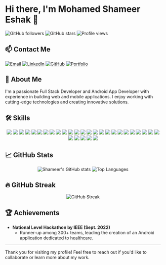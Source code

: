 # Hi there, I'm Mohamed Shameer Eshak 👋

![GitHub followers](https://img.shields.io/github/followers/Shameer24?label=Follow&style=social)
![GitHub stars](https://img.shields.io/github/stars/Shameer24?label=Stars&style=social)
![Profile views](https://komarev.com/ghpvc/?username=Shameer24&color=blueviolet)

## 📫 Contact Me
[![Email](https://img.shields.io/badge/Email-me425@njit.edu-red?style=flat&logo=gmail&logoColor=white)](mailto:me425@njit.edu)
[![LinkedIn](https://img.shields.io/badge/LinkedIn-Connect-blue?style=flat&logo=linkedin)](https://linkedin.com/in/mohamed-shameer-eshak)
[![GitHub](https://img.shields.io/badge/GitHub-Profile-black?style=flat&logo=github&logoColor=white)](https://github.com/Shameer24)
[![Portfolio](https://img.shields.io/badge/Portfolio-Visit-green?style=flat&logo=google-chrome&logoColor=white)](https://shameer24.github.io/MyPortfolio/)

## 🚀 About Me
I'm a passionate Full Stack Developer and Android App Developer with experience in building web and mobile applications. I enjoy working with cutting-edge technologies and creating innovative solutions.

## 🛠️ Skills
<div align="center">
  <img src="https://img.shields.io/badge/-JavaScript-black?style=flat-square&logo=javascript" />
  <img src="https://img.shields.io/badge/-TypeScript-black?style=flat-square&logo=typescript" />
  <img src="https://img.shields.io/badge/-Python-black?style=flat-square&logo=python" />
  <img src="https://img.shields.io/badge/-Java-black?style=flat-square&logo=java" />
  <img src="https://img.shields.io/badge/-C++-black?style=flat-square&logo=c%2B%2B" />
  <img src="https://img.shields.io/badge/-React-black?style=flat-square&logo=react" />
  <img src="https://img.shields.io/badge/-Next.js-black?style=flat-square&logo=next.js" />
  <img src="https://img.shields.io/badge/-Express.js-black?style=flat-square&logo=express" />
  <img src="https://img.shields.io/badge/-Electron-black?style=flat-square&logo=electron" />
  <img src="https://img.shields.io/badge/-HTML5-black?style=flat-square&logo=html5" />
  <img src="https://img.shields.io/badge/-CSS3-black?style=flat-square&logo=css3" />
  <img src="https://img.shields.io/badge/-TailwindCSS-black?style=flat-square&logo=tailwind-css" />
  <img src="https://img.shields.io/badge/-SQL-black?style=flat-square&logo=postgresql" />
  <img src="https://img.shields.io/badge/-MySQL-black?style=flat-square&logo=mysql" />
  <img src="https://img.shields.io/badge/-MongoDB-black?style=flat-square&logo=mongodb" />
  <img src="https://img.shields.io/badge/-PostgreSQL-black?style=flat-square&logo=postgresql" />
  <img src="https://img.shields.io/badge/-Git-black?style=flat-square&logo=git" />
  <img src="https://img.shields.io/badge/-GitHub-black?style=flat-square&logo=github" />
  <img src="https://img.shields.io/badge/-Bitbucket-black?style=flat-square&logo=bitbucket" />
  <img src="https://img.shields.io/badge/-Docker-black?style=flat-square&logo=docker" />
  <img src="https://img.shields.io/badge/-Jira-black?style=flat-square&logo=jira" />
  <img src="https://img.shields.io/badge/-SonarQube-black?style=flat-square&logo=sonarqube" />
  <img src="https://img.shields.io/badge/-Postman-black?style=flat-square&logo=postman" />
  <img src="https://img.shields.io/badge/-VS%20Code-black?style=flat-square&logo=visual-studio-code" />
  <img src="https://img.shields.io/badge/-Android%20Studio-black?style=flat-square&logo=android-studio" />
  <img src="https://img.shields.io/badge/-PyCharm-black?style=flat-square&logo=pycharm" />
  <img src="https://img.shields.io/badge/-Eclipse-black?style=flat-square&logo=eclipse" />
  <img src="https://img.shields.io/badge/-Windows-black?style=flat-square&logo=windows" />
  <img src="https://img.shields.io/badge/-Linux-black?style=flat-square&logo=linux" />
  <img src="https://img.shields.io/badge/-macOS-black?style=flat-square&logo=apple" />
</div>

## 📈 GitHub Stats
<div align="center">
  <img src="https://github-readme-stats.vercel.app/api?username=Shameer24&show_icons=true&theme=radical" alt="Shameer's GitHub stats" />
  <img src="https://github-readme-stats.vercel.app/api/top-langs/?username=Shameer24&layout=compact&theme=radical" alt="Top Languages" />
</div>

## 🔥 GitHub Streak
<div align="center">
  <img src="https://github-readme-streak-stats.herokuapp.com/?user=Shameer24&theme=radical" alt="GitHub Streak" />
</div>

## 🏆 Achievements
- **National Level Hackathon by IEEE (Sept. 2022)**
  - Runner-up among 300+ teams, leading the creation of an Android application dedicated to healthcare.

---

Thank you for visiting my profile! Feel free to reach out if you'd like to collaborate or learn more about my work.
